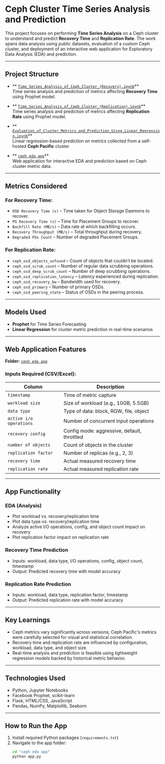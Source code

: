 # Ceph Cluster Time Series Analysis and Prediction

This project focuses on performing **Time Series Analysis** on a Ceph cluster to understand and predict **Recovery Time** and **Replication Rate**. The work spans data analysis using public datasets, evaluation of a custom Ceph cluster, and deployment of an interactive web application for Exploratory Data Analysis (EDA) and prediction.

---

##  Project Structure

- ** [`Time_Series_Analysis_of_Ceph_Cluster_(Recovery).ipynb`](https://github.com/Ahana-c/hpe_2025_cephcluster/blob/main/Time_Series_Analysis_of_Ceph_Cluster_(Recovery).ipynb)**  
  Time series analysis and prediction of metrics affecting **Recovery Time** using Prophet model.

- ** [`Time_Series_Analysis_of_Ceph_Cluster_(Replication).ipynb`](https://github.com/Ahana-c/hpe_2025_cephcluster/blob/main/Time_Series_Analysis_of_Ceph_Cluster_(Replication).ipynb)**  
  Time series analysis and prediction of metrics affecting **Replication Rate** using Prophet model.

- ** [`Evaluation_of_Cluster_Metrics_and_Prediction_Uisng_Linear_Regression.ipynb`](https://github.com/Ahana-c/hpe_2025_cephcluster/blob/main/Evaluation_of_Cluster_Metrics_and_Prediction_Uisng_Linear_Regression.ipynb)**  
  Linear regression-based prediction on metrics collected from a self-hosted **Ceph Pacific** cluster.

- ** [`ceph eda app`](https://github.com/Ahana-c/hpe_2025_cephcluster/tree/main/ceph%20eda%20app)**  
  Web application for interactive EDA and prediction based on Ceph cluster metric data.

---

##  Metrics Considered

### For **Recovery Time**:
- `OSD Recovery Time (s)` – Time taken for Object Storage Daemons to recover.
- `PG Recovery Time (s)` – Time for Placement Groups to recover.
- `Backfill Rate (MB/s)` – Data rate at which backfilling occurs.
- `Recovery Throughput (MB/s)` – Total throughput during recovery.
- `Degraded PGs Count` – Number of degraded Placement Groups.

### For **Replication Rate**:
- `ceph_osd_objects_unfound` – Count of objects that couldn’t be located.
- `ceph_osd_scrub_count` – Number of regular data scrubbing operations.
- `ceph_osd_deep_scrub_count` – Number of deep scrubbing operations.
- `ceph_osd_replication_latency` – Latency experienced during replication.
- `ceph_osd_recovery_bw` – Bandwidth used for recovery.
- `ceph_osd_primary` – Number of primary OSDs.
- `ceph_osd_peering_state` – Status of OSDs in the peering process.

---

##  Models Used

- **Prophet** for Time Series Forecasting
- **Linear Regression** for cluster metric prediction in real-time scenarios

---

##  Web Application Features

**Folder:** [`ceph eda app`](https://github.com/Ahana-c/hpe_2025_cephcluster/tree/main/ceph%20eda%20app)  

###  Inputs Required (CSV/Excel):
| Column | Description |
|--------|-------------|
| `timestamp` | Time of metric capture |
| `workload size` | Size of workload (e.g., 10GB, 5.5GB) |
| `data type` | Type of data: block, RGW, file, object |
| `active i/o operations` | Number of concurrent input operations |
| `recovery config` | Config mode: aggressive, default, throttled |
| `number of objects` | Count of objects in the cluster |
| `replication factor` | Number of replicas (e.g., 2, 3) |
| `recovery time` | Actual measured recovery time |
| `replication rate` | Actual measured replication rate |

---

##   App Functionality

###  EDA (Analysis)
- Plot workload vs. recovery/replication time
- Plot data type vs. recovery/replication time
- Analyze active I/O operations, config, and object count impact on recovery
- Plot replication factor impact on replication rate

###  Recovery Time Prediction
- Inputs: workload, data type, I/O operations, config, object count, timestamp
- Output: Predicted recovery time with model accuracy

###  Replication Rate Prediction
- Inputs: workload, data type, replication factor, timestamp
- Output: Predicted replication rate with model accuracy

---

##  Key Learnings

- Ceph metrics vary significantly across versions; Ceph Pacific's metrics were carefully selected for visual and statistical correlation.
- Recovery time and replication rate are influenced by configuration, workload, data type, and object size.
- Real-time analysis and prediction is feasible using lightweight regression models backed by historical metric behavior.

---

##  Technologies Used

- Python, Jupyter Notebooks
- Facebook Prophet, scikit-learn
- Flask, HTML/CSS, JavaScript
- Pandas, NumPy, Matplotlib, Seaborn

---

##  How to Run the App

1. Install required Python packages (`requirements.txt`)
2. Navigate to the app folder:
   ```bash
   cd "ceph eda app"
   python app.py
